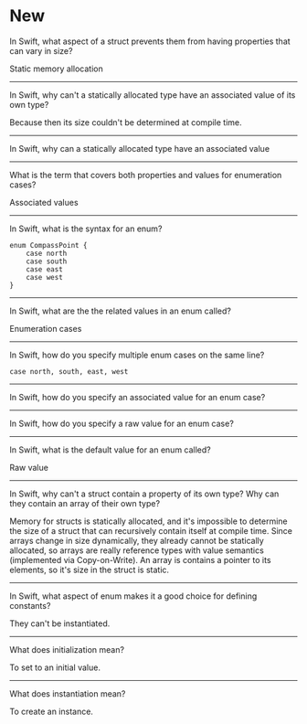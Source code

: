 # New

In Swift, what aspect of a struct prevents them from having properties that can vary in size?

Static memory allocation

* * *

In Swift, why can't a statically allocated type have an associated value of its own type?

Because then its size couldn't be determined at compile time.

* * *

In Swift, why can a statically allocated type have an associated value 

* * *

What is the term that covers both properties and values for enumeration cases?

Associated values

* * *

In Swift, what is the syntax for an enum?

```
enum CompassPoint {
    case north
    case south
    case east
    case west
}
```

* * *

In Swift, what are the the related values in an enum called?

Enumeration cases

* * *

In Swift, how do you specify multiple enum cases on the same line?

`case north, south, east, west`

* * *

In Swift, how do you specify an associated value for an enum case?

* * *

In Swift, how do you specify a raw value for an enum case?

* * *

In Swift, what is the default value for an enum called?

Raw value

* * *

In Swift, why can't a struct contain a property of its own type? Why can they contain an array of their own type?

Memory for structs is statically allocated, and it's impossible to determine the size of a struct that can recursively contain itself at compile time. Since arrays change in size dynamically, they already cannot be statically allocated, so arrays are really reference types with value semantics (implemented via Copy-on-Write). An array is contains a pointer to its elements, so it's size in the struct is static.

* * *

In Swift, what aspect of enum makes it a good choice for defining constants?

They can't be instantiated.

* * *

What does initialization mean?

To set to an initial value.

* * *

What does instantiation mean?

To create an instance.
